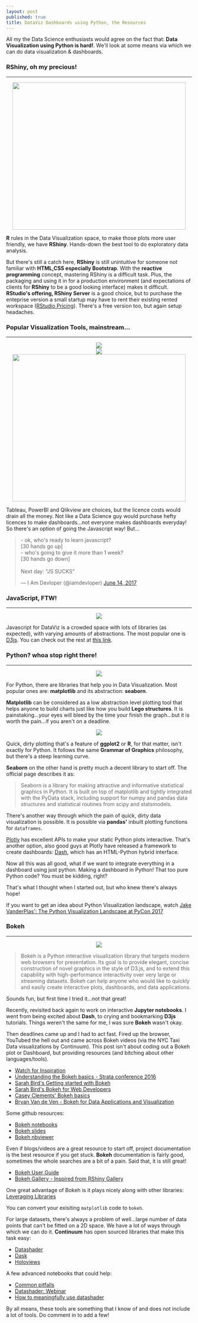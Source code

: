 ```yaml
---
layout: post
published: true
title: DataViz Dashboards using Python, the Resources 
---
```


All my the Data Science enthusiasts would agree on the fact that: __Data Visualization using Python is hard!__. We'll look at some means via which we can do data visualization & dashboards.

### RShiny, oh my precious!
***

<div align = "center"><img src="http://www.theswarmlab.com/img/portfolio/shiny.png" height="400px;" width="470px;"/></div>

__R__ rules in the Data Visualization space, to make those plots more user friendly, we have __RShiny__. Hands-down the best tool to do exploratory data analysis.

But there's still a catch here, __RShiny__ is still unintuitive for someone not familiar with __HTML,CSS especially Bootstrap__. With the __reactive programming__ concept, mastering RShiny is a difficult task. Plus, the packaging and using it in for a production environment (and expectations of clients for __RShiny__ to be a good looking interface) makes it difficult. __RStudio's offering, RShiny Server__ is a good choice, but to purchase the enteprise version a small startup may have to rent their existing rented workspace ([RStudio Pricing](https://www.rstudio.com/pricing/)). There's a free version too, but again setup headaches.

### Popular Visualization Tools, mainstream...
***

<div align = "center"><img src="https://tableau.lcsexams.com/images/TableauLogo.jpg"/></div>

<div align = "center"><img src="http://www.calumo.com/wp-content/uploads/2017/03/Microsoft-Power-BI.png"/></div>

<div align = "center"><img src="https://lh5.googleusercontent.com/-DcTUn7CcILQ/AAAAAAAAAAI/AAAAAAAAAA8/FbY-q6axZlQ/photo.jpg" height="400px;" width="470px;"/></div>

Tableau, PowerBI and Qlikview are choices, but the licence costs would drain all the money. Not like a Data Science guy would purchase hefty licences to make dashboards...not everyone makes dashboards everyday! So there's an option of going the Javascript way! But...

<blockquote class="twitter-tweet" data-lang="en"><p lang="en" dir="ltr">- ok, who&#39;s ready to learn javascript?<br>[30 hands go up]<br>- who&#39;s going to give it more than 1 week?<br>[30 hands go down]<br><br>Next day: &quot;JS SUCKS&quot;</p>&mdash; I Am Devloper (@iamdevloper) <a href="https://twitter.com/iamdevloper/status/874989025748189184">June 14, 2017</a></blockquote>

### JavaScript, FTW!
*** 

<div align = "center"><img src="https://d21ii91i3y6o6h.cloudfront.net/gallery_images/from_proof/9731/medium/1450213382/d3.png" /></div>

Javascript for DataViz is a crowded space with lots of libraries (as expected), with varying amounts of abstractions. The most popular one is [D3js](https://d3js.org/). You can check out the rest at [this link](https://www.sitepoint.com/15-best-javascript-charting-libraries/). 

### Python? whoa stop right there!
***

<div align = "center"><img src="https://s-media-cache-ak0.pinimg.com/600x315/c3/aa/7d/c3aa7dc37e6beb7319e01d6b9d1b1f22.jpg" /></div>

For Python, there are libraries that help you in Data Visualization. Most popular ones are: __matplotlib__ and its abstraction: __seaborn__. 

__Matplotlib__ can be considered as a low abstraction level plotting tool that helps anyone to build charts just like how you build __Lego structures__. It is painstaking...your eyes will bleed by the time your finish the graph...but it is worth the pain...if you aren't on a deadline.

<div align = "center"><img src="https://matplotlib.org/1.3.1/_static/logo2.png" /></div>

Quick, dirty plotting that's a feature of __ggplot2__ or __R__, for that matter, isn't exactly for Python. It follows the same __Grammar of Graphics__ philosophy, but there's a steep learning curve. 

__Seaborn__ on the other hand is pretty much a decent library to start off. The official page describes it as:

>Seaborn is a library for making attractive and informative statistical graphics in Python. It is built on top of matplotlib and tightly integrated with the PyData stack, including support for numpy and pandas data structures and statistical routines from scipy and statsmodels.

There's another way through which the pain of quick, dirty data visualization is possible. It is possible via __pandas'__ inbuilt plotting functions for `dataframes`.

[Plotly](https://plot.ly/) has excellent APIs to make your static Python plots interactive. That's another option, also good guys at Plotly have released a framework to create dashboards: [Dash](https://plot.ly/products/dash/), which has an HTML-Python hybrid interface.

Now all this was all good, what if we want to integrate everything in a dashboard using just python. Making a dashboard in Python! That too pure Python code? You must be kidding, right?

That's what I thought when I started out, but who knew there's always hope! 

If you want to get an idea about Python Visualization landscape, watch [Jake VanderPlas': The Python Visualization Landscape at PyCon 2017](https://www.youtube.com/watch?v=FytuB8nFHPQ)

### Bokeh
***

<div align = "center"><img src="http://people.math.sc.edu/etpalmer/Images/bokeh.png" /></div>


>Bokeh is a Python interactive visualization library that targets modern web browsers for presentation. Its goal is to provide elegant, concise construction of novel graphics in the style of D3.js, and to extend this capability with high-performance interactivity over very large or streaming datasets. Bokeh can help anyone who would like to quickly and easily create interactive plots, dashboards, and data applications.

Sounds fun, but first time I tried it...not that great! 

Recently, revisited back again to work on interactive __Jupyter notebooks__. I went from being excited about __Dash__, to crying and bookmarking __D3js__ tutorials. Things weren't the same for me, I was sure __Bokeh__ wasn't okay. 

Then deadlines came up and I had to act fast. Fired up the browser, YouTubed the hell out and came across Bokeh videos (via the NYC Taxi Data visualizations by Continuum). This post isn't about coding out a Bokeh plot or Dashboard, but providing resources (and bitching about other languages/tools). 

- [Watch for Inspiration](https://www.youtube.com/watch?v=GkysOB8_xsE&t=1040s)
- [Understanding the Bokeh basics - Strata conference 2016](https://www.youtube.com/watch?v=Cwnb_o0UORM&t=3110s)
- [Sarah Bird's Getting started with Bokeh](https://www.youtube.com/watch?v=9FlUFLmaWvY&t=170s)
- [Sarah Bird's Bokeh for Web Developers](https://www.youtube.com/watch?v=O5OvOLK-xqQ)
- [Casey Clements' Bokeh basics](https://www.youtube.com/watch?v=Kojrxqgecx4)
- [Bryan Van de Ven - Bokeh for Data Applications and Visualization](https://www.youtube.com/watch?v=h0y90MyGo-c)

Some github resources:

- [Bokeh notebooks](https://github.com/bokeh/bokeh-notebooks)
- [Bokeh slides](http://chdoig.github.io/scipy2015-blaze-bokeh/#/)
- [Bokeh nbviewer](http://nbviewer.jupyter.org/github/bokeh/bokeh-notebooks/blob/master/index.ipynb)

Even if blogs/videos are a great resource to start off, project documentation is the best resource if you get stuck. __Bokeh__ documentation is fairly good, sometimes the whole searches are a bit of a pain. Said that, it is still great!

- [Bokeh User Guide](http://bokeh.pydata.org/en/latest/docs/user_guide.html)
- [Bokeh Gallery - Inspired from RShiny Gallery](http://bokeh.pydata.org/en/latest/docs/gallery.html)

One great advantage of Bokeh is it plays nicely along with other libraries: [Leveraging Libraries](http://bokeh.pydata.org/en/latest/docs/user_guide/compat.html)

You can convert your exisiting `matplotlib` code to `bokeh`. 

For large datasets, there's always a problem of well...large number of data points that can't be fitted on a 2D space. We have a lot of ways through which we can do it. __Continuum__ has open sourced libraries that make this task easy:

- [Datashader](https://datashader.readthedocs.io/en/latest/)
- [Dask](https://github.com/dask/dask)
- [Holoviews](http://holoviews.org/)

A few advanced notebooks that could help:

- [Common pitfalls](https://anaconda.org/jbednar/plotting_pitfalls/notebook)
- [Datashader: Webinar](https://continuum-analytics.wistia.com/medias/8zu9idwoym?mkt_tok=eyJpIjoiTmpKbU9EZ3hOV0l4TnprNCIsInQiOiJiZlp1Yks2ekpXeG1kbTdIVEVuZ0g1WXVNR2h1RzJiSHhocXB0YVdaN0dWejZESGhQZTNjOGhOakQ5ZW9RR0tNUmo3amJvT0JIRmthblpSS1FWTjlUQT09In0%3D)
- [How to meaningfully use datashader](https://anaconda.org/jbednar/nyc_taxi/notebook)

By all means, these tools are something that I know of and does not include a lot of tools. Do comment in to add a few!
